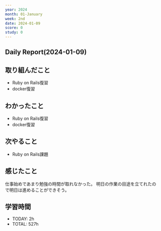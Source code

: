 ```yaml
---
year: 2024
month: 01-January
week: 2nd
date: 2024-01-09
score: 0
study: 0
---
```


## Daily Report(2024-01-09)
## 取り組んだこと
- Ruby on Rails復習
- docker復習
## わかったこと
- Ruby on Rails復習
- docker復習
## 次やること
- Ruby on Rails課題
## 感じたこと
仕事始めであまり勉強の時間が取れなかった。
明日の作業の目途を立てれたので明日は進めることができそう。
## 学習時間
- TODAY: 2h
- TOTAL: 527h